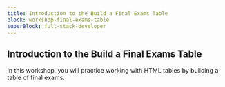 ```yaml
---
title: Introduction to the Build a Final Exams Table
block: workshop-final-exams-table
superBlock: full-stack-developer
---
```


## Introduction to the Build a Final Exams Table

In this workshop, you will practice working with HTML tables by building a table of final exams.
